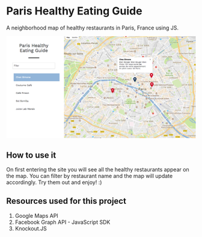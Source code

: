 # Paris Healthy Eating Guide
A neighborhood map of healthy restaurants in Paris, France using JS.

![Paris Healthy Eating Guide Screenshot](images/app-screenshot.png?raw=true "Paris Healthy Eating Guide")

## How to use it
 On first entering the site you will see all the healthy restaurants appear on the map. You can filter by restaurant name and the map will update accordingly. Try them out and enjoy! :)

## Resources used for this project
1. Google Maps API
2. Facebook Graph API - JavaScript SDK
3. Knockout.JS
